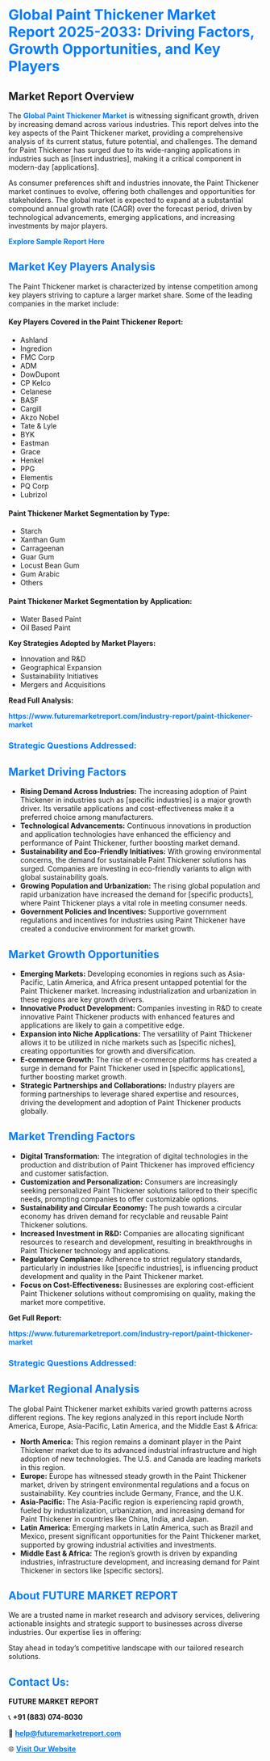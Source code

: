 <h1 style="color: #007BFF;">Global Paint Thickener Market Report 2025-2033: Driving Factors, Growth Opportunities, and Key Players</h1>

<section id="overview">
<h2>Market Report Overview</h2>
<p>The <a href="https://www.futuremarketreport.com/industry-report/paint-thickener-market" style="color: #007BFF; text-decoration: none;"><strong>Global Paint Thickener Market</strong></a> is witnessing significant growth, driven by increasing demand across various industries. This report delves into the key aspects of the Paint Thickener market, providing a comprehensive analysis of its current status, future potential, and challenges. The demand for Paint Thickener has surged due to its wide-ranging applications in industries such as [insert industries], making it a critical component in modern-day [applications].</p>
<p>As consumer preferences shift and industries innovate, the Paint Thickener market continues to evolve, offering both challenges and opportunities for stakeholders. The global market is expected to expand at a substantial compound annual growth rate (CAGR) over the forecast period, driven by technological advancements, emerging applications, and increasing investments by major players.</p>
</section>

<section id="overview">
<p><a href="https://www.futuremarketreport.com/request-sample/reportId=114668" style="color: #007BFF; text-decoration: none;"><strong>Explore Sample Report Here</strong></a></p>
</section>

<section id="key-players">
<h2 style="color: #007BFF;">Market Key Players Analysis</h2>
<p>The Paint Thickener market is characterized by intense competition among key players striving to capture a larger market share. Some of the leading companies in the market include:</p>
<h4>Key Players Covered in the Paint Thickener Report:</h4>
<ul><li>Ashland</li><li>Ingredion</li><li>FMC Corp</li><li>ADM</li><li>DowDupont</li><li>CP Kelco</li><li>Celanese</li><li>BASF</li><li>Cargill</li><li>Akzo Nobel</li><li>Tate &amp; Lyle</li><li>BYK</li><li>Eastman</li><li>Grace</li><li>Henkel</li><li>PPG</li><li>Elementis</li><li>PQ Corp</li><li>Lubrizol</li></ul>
<h4>Paint Thickener Market Segmentation by Type:</h4>
<ul><li>Starch</li><li>Xanthan Gum</li><li>Carrageenan</li><li>Guar Gum</li><li>Locust Bean Gum</li><li>Gum Arabic</li><li>Others</li></ul>

<h4>Paint Thickener Market Segmentation by Application:</h4>
<ul><li>Water Based Paint</li><li>Oil Based Paint</li></ul>
<p><strong>Key Strategies Adopted by Market Players:</strong></p>
<ul>
<li>Innovation and R&D</li>
<li>Geographical Expansion</li>
<li>Sustainability Initiatives</li>
<li>Mergers and Acquisitions</li>
</ul>
</section>

<section>
<p><strong>Read Full Analysis: </strong></p><a href="https://www.futuremarketreport.com/industry-report/paint-thickener-market" style="color: #007BFF; text-decoration: none;"><strong>https://www.futuremarketreport.com/industry-report/paint-thickener-market</strong></a>
<h3 style="color: #007BFF;">Strategic Questions Addressed:</h3>
</section>

<section id="driving-factors">
<h2 style="color: #007BFF;">Market Driving Factors</h2>
<ul>
<li><strong>Rising Demand Across Industries:</strong> The increasing adoption of Paint Thickener in industries such as [specific industries] is a major growth driver. Its versatile applications and cost-effectiveness make it a preferred choice among manufacturers.</li>
<li><strong>Technological Advancements:</strong> Continuous innovations in production and application technologies have enhanced the efficiency and performance of Paint Thickener, further boosting market demand.</li>
<li><strong>Sustainability and Eco-Friendly Initiatives:</strong> With growing environmental concerns, the demand for sustainable Paint Thickener solutions has surged. Companies are investing in eco-friendly variants to align with global sustainability goals.</li>
<li><strong>Growing Population and Urbanization:</strong> The rising global population and rapid urbanization have increased the demand for [specific products], where Paint Thickener plays a vital role in meeting consumer needs.</li>
<li><strong>Government Policies and Incentives:</strong> Supportive government regulations and incentives for industries using Paint Thickener have created a conducive environment for market growth.</li>
</ul>
</section>

<section id="growth-opportunities">
<h2 style="color: #007BFF;">Market Growth Opportunities</h2>
<ul>
<li><strong>Emerging Markets:</strong> Developing economies in regions such as Asia-Pacific, Latin America, and Africa present untapped potential for the Paint Thickener market. Increasing industrialization and urbanization in these regions are key growth drivers.</li>
<li><strong>Innovative Product Development:</strong> Companies investing in R&D to create innovative Paint Thickener products with enhanced features and applications are likely to gain a competitive edge.</li>
<li><strong>Expansion into Niche Applications:</strong> The versatility of Paint Thickener allows it to be utilized in niche markets such as [specific niches], creating opportunities for growth and diversification.</li>
<li><strong>E-commerce Growth:</strong> The rise of e-commerce platforms has created a surge in demand for Paint Thickener used in [specific applications], further boosting market growth.</li>
<li><strong>Strategic Partnerships and Collaborations:</strong> Industry players are forming partnerships to leverage shared expertise and resources, driving the development and adoption of Paint Thickener products globally.</li>
</ul>
</section>

<section id="trending-factors">
<h2 style="color: #007BFF;">Market Trending Factors</h2>
<ul>
<li><strong>Digital Transformation:</strong> The integration of digital technologies in the production and distribution of Paint Thickener has improved efficiency and customer satisfaction.</li>
<li><strong>Customization and Personalization:</strong> Consumers are increasingly seeking personalized Paint Thickener solutions tailored to their specific needs, prompting companies to offer customizable options.</li>
<li><strong>Sustainability and Circular Economy:</strong> The push towards a circular economy has driven demand for recyclable and reusable Paint Thickener solutions.</li>
<li><strong>Increased Investment in R&D:</strong> Companies are allocating significant resources to research and development, resulting in breakthroughs in Paint Thickener technology and applications.</li>
<li><strong>Regulatory Compliance:</strong> Adherence to strict regulatory standards, particularly in industries like [specific industries], is influencing product development and quality in the Paint Thickener market.</li>
<li><strong>Focus on Cost-Effectiveness:</strong> Businesses are exploring cost-efficient Paint Thickener solutions without compromising on quality, making the market more competitive.</li>
</ul>
</section>

<section>
<p><strong>Get Full Report: </strong></p><a href="https://www.futuremarketreport.com/industry-report/paint-thickener-market" style="color: #007BFF; text-decoration: none;"><strong>https://www.futuremarketreport.com/industry-report/paint-thickener-market</strong></a>
<h3 style="color: #007BFF;">Strategic Questions Addressed:</h3>
</section>


<section id="regional-analysis">
<h2 style="color: #007BFF;">Market Regional Analysis</h2>
<p>The global Paint Thickener market exhibits varied growth patterns across different regions. The key regions analyzed in this report include North America, Europe, Asia-Pacific, Latin America, and the Middle East & Africa:</p>
<ul>
<li><strong>North America:</strong> This region remains a dominant player in the Paint Thickener market due to its advanced industrial infrastructure and high adoption of new technologies. The U.S. and Canada are leading markets in this region.</li>
<li><strong>Europe:</strong> Europe has witnessed steady growth in the Paint Thickener market, driven by stringent environmental regulations and a focus on sustainability. Key countries include Germany, France, and the U.K.</li>
<li><strong>Asia-Pacific:</strong> The Asia-Pacific region is experiencing rapid growth, fueled by industrialization, urbanization, and increasing demand for Paint Thickener in countries like China, India, and Japan.</li>
<li><strong>Latin America:</strong> Emerging markets in Latin America, such as Brazil and Mexico, present significant opportunities for the Paint Thickener market, supported by growing industrial activities and investments.</li>
<li><strong>Middle East & Africa:</strong> The region’s growth is driven by expanding industries, infrastructure development, and increasing demand for Paint Thickener in sectors like [specific sectors].</li>
</ul>
</section>

<footer>
<h2 style="color: #007BFF;">About FUTURE MARKET REPORT</h2>
<p>We are a trusted name in market research and advisory services, delivering actionable insights and strategic support to businesses across diverse industries. Our expertise lies in offering:</p>

<p>Stay ahead in today’s competitive landscape with our tailored research solutions.</p>

<h2 style="color: #007BFF;">Contact Us:</h2>
<p><strong>FUTURE MARKET REPORT</strong></p>
<p>📞 <strong>+91 (883) 074-8030</strong></p>
<p>📧 <strong><a href="mailto:help@futuremarketreport.com" style="color: #007BFF;">help@futuremarketreport.com</a></strong></p>
<p>🌐 <strong><a href="https://www.futuremarketreport.com/" style="color: #007BFF;">Visit Our Website</a></strong></p>
</footer>